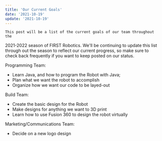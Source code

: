 ```yaml
---
title: 'Our Current Goals'
date: '2021-10-19'
update: '2021-10-19'
---
```


    This post will be a list of the current goals of our team throughout the
2021-2022 season of FIRST Robotics. We'll be continuing to update this list
through out the season to reflect our current progress, so make sure to check
back frequently if you want to keep posted on our status.

Programming Team:

  - Learn Java, and how to program the Robot with Java;
  - Plan what we want the robot to accomplish
  - Organize how we want our code to be layed-out

Build Team:

  - Create the basic design for the Robot
  - Make designs for anything we want to 3D print
  - Learn how to use Fusion 360 to design the robot virtually

Marketing/Communications Team:

  - Decide on a new logo design